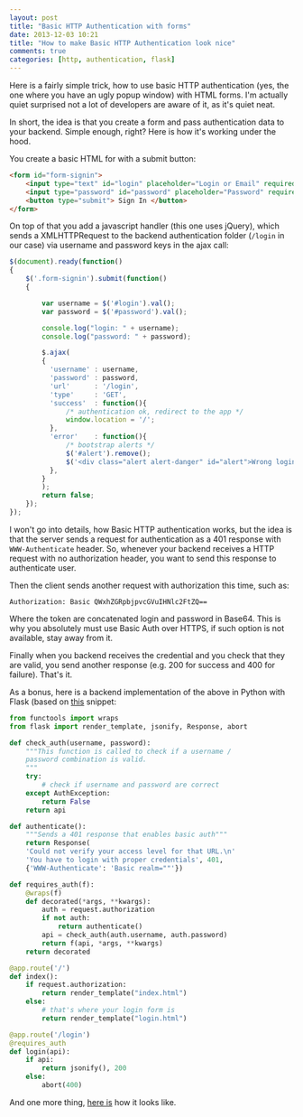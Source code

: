 ```yaml
---
layout: post
title: "Basic HTTP Authentication with forms"
date: 2013-12-03 10:21
title: "How to make Basic HTTP Authentication look nice"
comments: true
categories: [http, authentication, flask]
---
```


Here is a fairly simple trick, how to use basic HTTP authentication (yes, the one where you have an ugly popup window) with HTML forms. I'm actually quiet surprised not a lot of developers are aware of it, as it's quiet neat.

In short, the idea is that you create a form and pass authentication data to your backend.
Simple enough, right? Here is how it's working under the hood.

You create a basic HTML for with a submit button:

```html
<form id="form-signin">
	<input type="text" id="login" placeholder="Login or Email" required autofocus="">
	<input type="password" id="password" placeholder="Password" required>
	<button type="submit"> Sign In </button>
</form>
```

On top of that you add a javascript handler (this one uses jQuery), which sends a XMLHTTPRequest to the backend authentication folder (`/login` in our case) via username and password keys in the ajax call:

```javascript
$(document).ready(function()
{
	$('.form-signin').submit(function()
	{

		var username = $('#login').val();
		var password = $('#password').val();

		console.log("login: " + username);
		console.log("password: " + password);

		$.ajax(
		{
		  'username' : username,
		  'password' : password,
		  'url'      : '/login',
		  'type'     : 'GET',
		  'success'  : function(){
		  	  /* authentication ok, redirect to the app */
		  	  window.location = '/';
		  },
		  'error'    : function(){
		  	  /* bootstrap alerts */
		  	  $('#alert').remove();
			  $('<div class="alert alert-danger" id="alert">Wrong login/password. Try again.</div>').insertAfter("#password").hide().slideDown("slow");
		  },
		}
		);
		return false;
	});
});

```

I won't go into details, how Basic HTTP authentication works, but the idea is that the server sends a request for authentication as a 401 response with `WWW-Authenticate` header. So, whenever your backend receives a HTTP request with no authorization header, you want to send this response to authenticate user.

Then the client sends another request with authorization this time, such as:

`Authorization: Basic QWxhZGRpbjpvcGVuIHNlc2FtZQ==`

Where the token are concatenated login and password in Base64. This is why you absolutely must use Basic Auth over HTTPS, if such option is not available, stay away from it.

Finally when you backend receives the credential and you check that they are valid, you send another response (e.g. 200 for success and 400 for failure). That's it.

As a bonus, here is a backend implementation of the above in Python with Flask (based on [this](http://flask.pocoo.org/snippets/8/) snippet:

```python
from functools import wraps
from flask import render_template, jsonify, Response, abort

def check_auth(username, password):
    """This function is called to check if a username /
    password combination is valid.
    """
    try:
    	# check if username and password are correct
    except AuthException:
    	return False
    return api

def authenticate():
    """Sends a 401 response that enables basic auth"""
    return Response(
    'Could not verify your access level for that URL.\n'
    'You have to login with proper credentials', 401,
    {'WWW-Authenticate': 'Basic realm=""'})

def requires_auth(f):
    @wraps(f)
    def decorated(*args, **kwargs):
        auth = request.authorization
        if not auth:
            return authenticate()
        api = check_auth(auth.username, auth.password)
        return f(api, *args, **kwargs)
    return decorated

@app.route('/')
def index():
    if request.authorization:
        return render_template("index.html")
    else:
    	# that's where your login form is
        return render_template("login.html")

@app.route('/login')
@requires_auth
def login(api):
    if api:
        return jsonify(), 200
    else:
        abort(400)
```

And one more thing, [here is](https://cscalendar.herokuapp.com) how it looks like.

